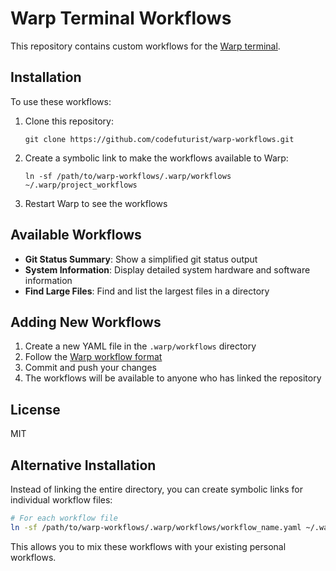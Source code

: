 # Warp Terminal Workflows

This repository contains custom workflows for the [Warp terminal](https://www.warp.dev/).

## Installation

To use these workflows:

1. Clone this repository:
   ```
   git clone https://github.com/codefuturist/warp-workflows.git
   ```

2. Create a symbolic link to make the workflows available to Warp:
   ```
   ln -sf /path/to/warp-workflows/.warp/workflows ~/.warp/project_workflows
   ```

3. Restart Warp to see the workflows

## Available Workflows

- **Git Status Summary**: Show a simplified git status output
- **System Information**: Display detailed system hardware and software information
- **Find Large Files**: Find and list the largest files in a directory

## Adding New Workflows

1. Create a new YAML file in the `.warp/workflows` directory
2. Follow the [Warp workflow format](https://docs.warp.dev/features/entry/yaml-workflows)
3. Commit and push your changes
4. The workflows will be available to anyone who has linked the repository

## License

MIT

## Alternative Installation

Instead of linking the entire directory, you can create symbolic links for individual workflow files:

```bash
# For each workflow file
ln -sf /path/to/warp-workflows/.warp/workflows/workflow_name.yaml ~/.warp/workflows/
```

This allows you to mix these workflows with your existing personal workflows.

